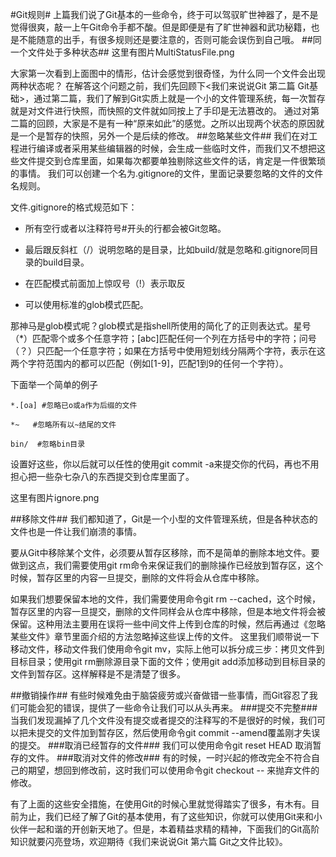 #Git规则#
上篇我们说了Git基本的一些命令，终于可以驾驭旷世神器了，是不是觉得很爽，敲一上午Git命令手都不酸。但是即便是有了旷世神器和武功秘籍，也是不能随意的出手，有很多规则还是要注意的，否则可能会误伤到自己哦。
##同一个文件处于多种状态##
这里有图片MultiStatusFile.png

大家第一次看到上面图中的情形，估计会感觉到很奇怪，为什么同一个文件会出现两种状态呢？
在解答这个问题之前，我们先回顾下<我们来说说Git 第二篇 Git基础>，通过第二篇，我们了解到Git实质上就是一个小的文件管理系统，每一次暂存就是对文件进行快照，而快照的文件就如同按上了手印是无法篡改的。
通过对第二篇的回顾，大家是不是有一种“原来如此”的感觉。之所以出现两个状态的原因就是一个是暂存的快照，另外一个是后续的修改。
##忽略某些文件##
我们在对工程进行编译或者采用某些编辑器的时候，会生成一些临时文件，而我们又不想把这些文件提交到仓库里面，如果每次都要单独剔除这些文件的话，肯定是一件很繁琐的事情。
我们可以创建一个名为.gitignore的文件，里面记录要忽略的文件的文件名规则。

文件.gitignore的格式规范如下：

- 所有空行或者以注释符号#开头的行都会被Git忽略。

- 最后跟反斜杠（/）说明忽略的是目录，比如build/就是忽略和.gitignore同目录的build目录。

- 在匹配模式前面加上惊叹号（!）表示取反

- 可以使用标准的glob模式匹配。

那神马是glob模式呢？glob模式是指shell所使用的简化了的正则表达式。星号（*）匹配零个或多个任意字符；[abc]匹配任何一个列在方括号中的字符；问号（？）只匹配一个任意字符；如果在方括号中使用短划线分隔两个字符，表示在这两个字符范围内的都可以匹配（例如[1-9]，匹配1到9的任何一个字符）。

下面举一个简单的例子

    *.[oa] #忽略已o或a作为后缀的文件
    
    *~   #忽略所有以~结尾的文件
    
    bin/  #忽略bin目录

设置好这些，你以后就可以任性的使用git commit -a来提交你的代码，再也不用担心把一些杂七杂八的东西提交到仓库里面了。

这里有图片ignore.png

##移除文件##
我们都知道了，Git是一个小型的文件管理系统，但是各种状态的文件也是一件让我们崩溃的事情。

要从Git中移除某个文件，必须要从暂存区移除，而不是简单的删除本地文件。要做到这点，我们需要使用git rm命令来保证我们的删除操作已经放到暂存区，这个时候，暂存区里的内容一旦提交，删除的文件将会从仓库中移除。

如果我们想要保留本地的文件，我们需要使用命令git rm --cached，这个时候，暂存区里的内容一旦提交，删除的文件同样会从仓库中移除，但是本地文件将会被保留。这种用法主要用在误将一些中间文件上传到仓库的时候，然后再通过《忽略某些文件》章节里面介绍的方法忽略掉这些误上传的文件。
这里我们顺带说一下移动文件，移动文件我们使用命令git mv，实际上他可以拆分成三步：拷贝文件到目标目录；使用git rm删除源目录下面的文件；使用git add添加移动到目标目录的文件到暂存区。这样解释是不是清楚了很多。

##撤销操作##
有些时候难免由于脑袋疲劳或兴奋做错一些事情，而Git容忍了我们可能会犯的错误，提供了一些命令让我们可以从头再来。
###提交不完整###
当我们发现漏掉了几个文件没有提交或者提交的注释写的不是很好的时候，我们可以把未提交的文件加到暂存区，然后使用命令git commit --amend覆盖刚才失误的提交。
###取消已经暂存的文件###
我们可以使用命令git reset HEAD <paths>取消暂存的文件。
###取消对文件的修改###
有的时候，一时兴起的修改完全不符合自己的期望，想回到修改前，这时我们可以使用命令git checkout -- <paths>来抛弃文件的修改。

有了上面的这些安全措施，在使用Git的时候心里就觉得踏实了很多，有木有。目前为止，我们已经了解了Git的基本使用，有了这些知识，你就可以使用Git来和小伙伴一起和谐的开创新天地了。但是，本着精益求精的精神，下面我们的Git高阶知识就要闪亮登场，欢迎期待《我们来说说Git 第六篇 Git之文件比较》。

